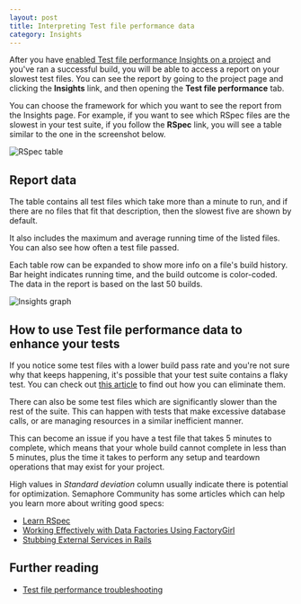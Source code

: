 ```yaml
---
layout: post
title: Interpreting Test file performance data
category: Insights
---
```


After you have [enabled Test file performance Insights on a
project](/docs/insights/enabling-insights.html) and you've ran a successful
build, you will be able to access a report on your slowest test files. You can
see the report by going to the project page and clicking the **Insights** link,
and then opening the **Test file performance** tab.

You can choose the framework for which you want to see the report from the
Insights page. For example, if you want to see which RSpec files are the
slowest in your test suite, if you follow the **RSpec** link, you will see
a table similar to the one in the screenshot below.

<img src="/docs/assets/img/insights/rspec_table.png" alt="RSpec table"
class="img-responsive img-bordered">

## Report data
The table contains all test files which take more than a minute to run, and if
there are no files that fit that description, then the slowest five are shown
by default.

It also includes the maximum and average running time of the listed files. You
can also see how often a test file passed.

Each table row can be expanded to show more info on a file's build history.
Bar height indicates running time, and the build outcome is color-coded. The
data in the report is based on the last 50 builds.

<img src="/docs/assets/img/insights/insights_graph.png" alt="Insights
graph" class="img-responsive img-bordered">

## How to use Test file performance data to enhance your tests
If you notice some test files with a lower build pass rate and you're not sure
why that keeps happening, it's possible that your test suite contains a flaky
test. You can check out [this
article](https://semaphoreci.com/community/tutorials/how-to-deal-with-and-eliminate-flaky-tests)
to find out how you can eliminate them.

There can also be some test files which are significantly slower than the rest
of the suite. This can happen with tests that make excessive database
calls, or are managing resources in a similar inefficient manner.

This can become an issue if you have a test file that takes 5 minutes to
complete, which means that your whole build cannot complete in less than 5
minutes, plus the time it takes to perform any setup and teardown operations
that may exist for your project.

High values in _Standard deviation_ column usually indicate there is potential
for optimization. Semaphore Community has some articles which can help you
learn more about writing good specs:

- [Learn RSpec](https://semaphoreci.com/community/series/learn-rspec)
- [Working Effectively with Data Factories Using
FactoryGirl](https://semaphoreci.com/community/tutorials/working-effectively-with-data-factories-using-factorygirl)
- [Stubbing External Services in
Rails](https://semaphoreci.com/community/tutorials/stubbing-external-services-in-rails)

## Further reading
- [Test file performance troubleshooting](/docs/insights/troubleshooting-insights.html)
